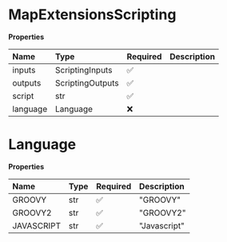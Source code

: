 # MapExtensionsScripting

**Properties**

| Name     | Type             | Required | Description |
| :------- | :--------------- | :------- | :---------- |
| inputs   | ScriptingInputs  | ✅       |             |
| outputs  | ScriptingOutputs | ✅       |             |
| script   | str              | ✅       |             |
| language | Language         | ❌       |             |

# Language

**Properties**

| Name       | Type | Required | Description  |
| :--------- | :--- | :------- | :----------- |
| GROOVY     | str  | ✅       | "GROOVY"     |
| GROOVY2    | str  | ✅       | "GROOVY2"    |
| JAVASCRIPT | str  | ✅       | "Javascript" |

